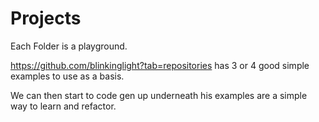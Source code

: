 # Projects

Each Folder is a playground.

https://github.com/blinkinglight?tab=repositories has 3 or 4 good simple examples to use as a basis.

We can then start to code gen up underneath his examples are a simple way to learn and refactor.


